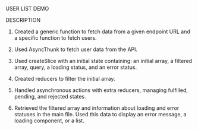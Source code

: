 USER LIST
DEMO

DESCRIPTION
1) Created a generic function to fetch data from a given endpoint URL and a specific function to fetch users.

2) Used AsyncThunk to fetch user data from the API.

3) Used createSlice with an initial state containing: an initial array, a filtered array, query, a loading status, and an error status.

4) Created reducers to filter the initial array.

5) Handled asynchronous actions with extra reducers, managing fulfilled, pending, and rejected states.

6) Retrieved the filtered array and information about loading and error statuses in the main file. Used this data to display an error message, a loading component, or a list.


